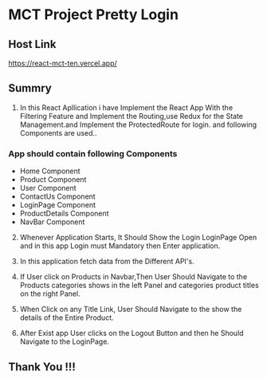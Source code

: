 # MCT Project Pretty Login
## Host Link

https://react-mct-ten.vercel.app/

## Summry

1) In this React Apllication i have Implement the React App With the Filtering Feature and Implement the Routing,use Redux for the State Management.and Implement the ProtectedRoute for login.
and following Components are used..

### App should contain following Components

- Home Component
- Product Component
- User Component
- ContactUs Component
- LoginPage Component
- ProductDetails Component
- NavBar Component


2) Whenever Application Starts, It Should Show the Login LoginPage Open and in this app Login must Mandatory then Enter application.

3) In this application fetch data from the Different API's.

4) If User click on Products in Navbar,Then User Should Navigate to the Products categories shows in the left Panel and categories product titles on the right Panel.

5) When Click on any Title Link, User Should Navigate to the show the details of the Entire Product.

6) After Exist app User clicks on the Logout Button and then he Should Navigate to the LoginPage.

## Thank You !!!





